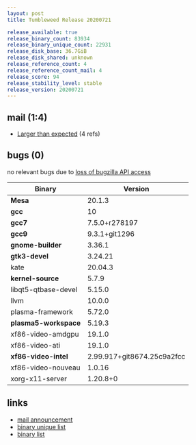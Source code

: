 ```yaml
---
layout: post
title: Tumbleweed Release 20200721

release_available: true
release_binary_count: 83934
release_binary_unique_count: 22931
release_disk_base: 36.7GiB
release_disk_shared: unknown
release_reference_count: 4
release_reference_count_mail: 4
release_score: 94
release_stability_level: stable
release_version: 20200721
---
```


## mail (1:4)

- [Larger than expected](https://lists.opensuse.org/opensuse-factory/2020-07/msg00394.html) (4 refs)

## bugs (0)

<!--more-->

no relevant bugs due to [loss of bugzilla API access](https://bugzilla.opensuse.org/show_bug.cgi?id=1157722)

Binary | Version
--- | ---
**Mesa** | 20.1.3
**gcc** | 10
**gcc7** | 7.5.0+r278197
**gcc9** | 9.3.1+git1296
**gnome-builder** | 3.36.1
**gtk3-devel** | 3.24.21
kate | 20.04.3
**kernel-source** | 5.7.9
libqt5-qtbase-devel | 5.15.0
llvm | 10.0.0
plasma-framework | 5.72.0
**plasma5-workspace** | 5.19.3
xf86-video-amdgpu | 19.1.0
xf86-video-ati | 19.1.0
**xf86-video-intel** | 2.99.917+git8674.25c9a2fcc
xf86-video-nouveau | 1.0.16
xorg-x11-server | 1.20.8+0

## links

- [mail announcement](https://lists.opensuse.org/opensuse-factory/2020-07/msg00393.html)
- [binary unique list](http://download.opensuse.org/history/20200721/rpm.unique.list)
- [binary list](http://download.opensuse.org/history/20200721/rpm.list)
